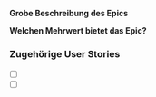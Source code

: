 __Grobe Beschreibung des Epics__

__Welchen Mehrwert bietet das Epic?__

### Zugehörige User Stories
- [ ] [](#)
- [ ] [](#)